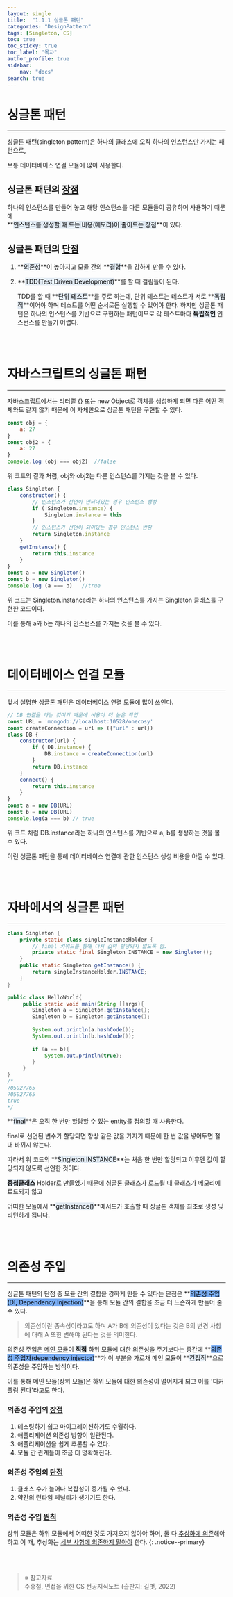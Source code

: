 ```yaml
---
layout: single
title:  "1.1.1 싱글톤 패턴"
categories: "DesignPattern" 
tags: [Singleton, CS]
toc: true
toc_sticky: true
toc_label: "목차"
author_profile: true
sidebar:
    nav: "docs"
search: true
---
```


# 싱글톤 패턴
<hr/>

싱글톤 패턴(singleton pattern)은 하나의 클래스에 오직 하나의 인스턴스만 가지는 패턴으로, 

보통 데이터베이스 연결 모듈에 많이 사용한다.

## 싱글톤 패턴의 <u>장점</u>

하나의 인스턴스를 만들어 놓고 해당 인스턴스를 다른 모듈들이 공유하며 사용하기 때문에<br/>
**<mark style='background-color: #E1EAF3'>인스턴스를 생성할 때 드는 비용(메모리)이 줄어드는 장점</mark>**이 있다.

## 싱글톤 패턴의 <u>단점</u>

1. **<mark style='background-color: #E1EAF3'>의존성</mark>**이 높아지고 모듈 간의 **<mark style='background-color: #E1EAF3'>결합</mark>**을 강하게 만들 수 있다.

2. **<mark style='background-color: #E1EAF3'>TDD(Test Driven Development)</mark>**를 할 때 걸림돌이 된다.<br/>
   
   TDD를 할 때 **<mark style='background-color: #E1EAF3'>단위 테스트</mark>**를 주로 하는데, 단위 테스트는 테스트가 서로 **<mark style='background-color: #E1EAF3'>독립적</mark>**이어야 하며 테스트를 어떤 순서로든 실행할 수 있어야 한다. 하지만 싱글톤 패턴은 하나의 인스턴스를 기반으로 구현하는 패턴이므로 각 테스트마다 **<mark style='background-color: #E1EAF3'>독립적인</mark>** 인스턴스를 만들기 어렵다.

<br/><br/>

# 자바스크립트의 싱글톤 패턴
<hr/>

자바스크립트에서는 리터럴 {} 또는 new Object로 객체를 생성하게 되면 다른 어떤 객체와도 같지 않기 때문에 이 자체만으로 싱글톤 패턴을 구현할 수 있다.

```js
const obj = {
    a: 27
}
const obj2 = {
    a: 27
}
console.log (obj === obj2)  //false
```

위 코드의 결과 처럼, obj와 obj2는 다른 인스턴스를 가지는 것을 볼 수 있다.

```js
class Singleton {
    constructor() {
        // 인스턴스가 선언이 안되어있는 경우 인스턴스 생성
        if (!Singleton.instance) {
            Singleton.instance = this
        }
        // 인스턴스가 선언이 되어있는 경우 인스턴스 반환
        return Singleton.instance
    }
    getInstance() {
        return this.instance
    }
}
const a = new Singleton()
const b = new Singleton()
console.log (a === b)   //true
```

위 코드는 Singleton.instance라는 하나의 인스턴스를 가지는 Singleton 클래스를 구현한 코드이다.

이를 통해 a와 b는 하나의 인스턴스를 가지는 것을 볼 수 있다.

<br/><br/>

# 데이터베이스 연결 모듈
<hr/>

앞서 설명한 싱글톤 패턴은 데이터베이스 연결 모듈에 많이 쓰인다.

```js
// DB 연결을 하는 것이기 때문에 비용이 더 높은 작업 
const URL = 'mongodb://localhost:10528/onecosy' 
const createConnection = url => ({"url" : url})    
class DB {
    constructor(url) {
        if (!DB.instance) { 
            DB.instance = createConnection(url)
        }
        return DB.instance
    }
    connect() {
        return this.instance
    }
}
const a = new DB(URL)
const b = new DB(URL) 
console.log(a === b) // true
```
위 코드 처럼 DB.instance라는 하나의 인스턴스를 기반으로 a, b를 생성하는 것을 볼 수 있다.

이런 싱글톤 패턴을 통해 데이터베이스 연결에 관한 인스턴스 생성 비용을 아낄 수 있다.

<br/><br/>

# 자바에서의 싱글톤 패턴
<hr/>

```java
class Singleton {
    private static class singleInstanceHolder {
        // final 키워드를 통해 다시 값이 할당되지 않도록 함.
        private static final Singleton INSTANCE = new Singleton();
    }
    public static Singleton getInstance() {
        return singleInstanceHolder.INSTANCE;
    }
}

public class HelloWorld{ 
     public static void main(String []args){ 
        Singleton a = Singleton.getInstance(); 
        Singleton b = Singleton.getInstance(); 
        
        System.out.println(a.hashCode());
        System.out.println(b.hashCode());  
        
        if (a == b){
            System.out.println(true); 
        } 
     }
}
/*
705927765
705927765
true
*/
```

**<mark style='background-color: #E1EAF3'>final</mark>**은 오직 한 번만 할당할 수 있는 entity를 정의할 때 사용한다.

final로 선언된 변수가 할당되면 항상 같은 값을 가지기 때문에 한 번 값을 넣어두면 절대 바뀌지 않는다.

따라서 위 코드의 **<mark style='background-color: #E1EAF3'>Singleton INSTANCE</mark>**는 처음 한 번만 할당되고 이후엔 값이 할당되지 않도록 선언한 것이다.

**<mark style='background-color: #E1EAF3'>중첩클래스</mark>** Holder로 만들었기 때문에 싱글톤 클래스가 로드될 때 클래스가 메모리에 로드되지 않고 

어떠한 모듈에서 **<mark style='background-color: #E1EAF3'>getInstance()</mark>**메서드가 호출할 때 싱글톤 객체를 최초로 생성 및 리턴하게 됩니다. 

<br/><br/>

# 의존성 주입
<hr/>

싱글톤 패턴의 단점 중 모듈 간의 결합을 강하게 만들 수 있다는 단점은 **<mark style='background-color: #79ACF2'>의존성 주입(DI, Dependency Injection)</mark>**을 통해 모듈 간의 결합을 조금 더 느슨하게 만들어 줄 수 있다.

> 의존성이란 종속성이라고도 하며 A가 B에 의존성이 있다는 것은 B의 변경 사항에 대해 A 또한 변해야 된다는 것을 의미한다.

의존성 주입은 <u>메인 모듈</u>이 **<mark style='background-color: #E1EAF3'>직접</mark>** 하위 모듈에 대한 의존성을 주기보다는 중간에 **<mark style='background-color: #79ACF2'>의존성 주입자(dependency injector)</mark>**가 이 부분을 가로채 메인 모듈이 **<mark style='background-color: #E1EAF3'>간접적</mark>**으로 의존성을 주입하는 방식이다.

이를 통해 메인 모듈(상위 모듈)은 하위 모듈에 대한 의존성이 떨어지게 되고 이를 '디커플링 된다'라고도 한다.

### 의존성 주입의 <u>장점</u>

1. 테스팅하기 쉽고 마이그레이션하기도 수월하다.
2. 애플리케이션 의존성 방향이 일관된다.
3. 애플리케이션을 쉽게 추론할 수 있다.
4. 모듈 간 관계들이 조금 더 명확해진다.

### 의존성 주입의 <u>단점</u>

1. 클래스 수가 늘어나 복잡성이 증가될 수 있다.
2. 약간의 런타임 페널티가 생기기도 한다.

### 의존성 주입 <u>원칙</u>

상위 모듈은 하위 모듈에서 어떠한 것도 가져오지 않아야 하며, 둘 다 <u>추상화에 의존</u>해야하고 이 때, 추상화는 <u>세부 사항에 의존하지 말아야</u> 한다.
{: .notice--primary}

<br/><br/>

> ※ 참고자료<br/>
> 주홍철, 면접을 위한 CS 전공지식노트 (출판지: 길벗, 2022)